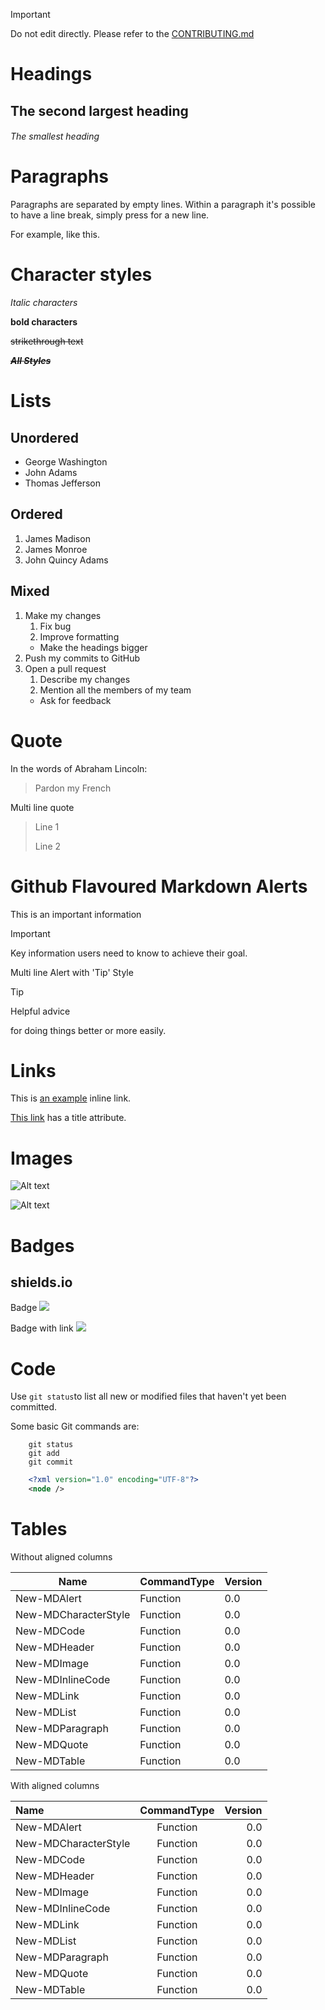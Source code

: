 > [!IMPORTANT]
> Do not edit directly. Please refer to the [CONTRIBUTING.md](../CONTRIBUTING.md)

# Headings
## The second largest heading
###### The smallest heading
# Paragraphs
Paragraphs are separated by empty lines. Within a paragraph it's possible to have a line break,
simply press <return> for a new line.

For example,
like this.

# Character styles
*Italic characters*

**bold characters**

~~strikethrough text~~

~~***All Styles***~~

# Lists
## Unordered


- George Washington
- John Adams
- Thomas Jefferson

## Ordered
1. James Madison
2. James Monroe
3. John Quincy Adams

## Mixed
1. Make my changes
   1. Fix bug
   2. Improve formatting
    - Make the headings bigger
1. Push my commits to GitHub
1. Open a pull request
   1. Describe my changes
   2. Mention all the members of my team
    - Ask for feedback

# Quote
In the words of Abraham Lincoln:

> Pardon my French

Multi line quote

> Line 1
>
> Line 2

# Github Flavoured Markdown Alerts
This is an important information

> [!IMPORTANT]
> Key information users need to know to achieve their goal.

Multi line Alert with 'Tip' Style

> [!TIP]
> Helpful advice 
>
> for doing things better or more easily.

# Links
This is [an example](http://www.example.com/) inline link.

[This link](http://www.example.com/ "Title") has a title attribute.

# Images
![Alt text](http://www.iana.org/_img/2013.1/iana-logo-header.svg)

![Alt text](http://www.iana.org/_img/2013.1/iana-logo-header.svg "Optional title attribute")

# Badges
## shields.io
Badge 
![](https://img.shields.io/badge/%3CSUBJECT%3E-%3CSTATUS%3E-red.svg)

Badge with link
[![](https://img.shields.io/badge/%3CSUBJECT%3E-%3CSTATUS%3E-red.svg)](https://img.shields.io/badge/%3CSUBJECT%3E-%3CSTATUS%3E-red.svg)

# Code
Use `git status`to list all new or modified files that haven't yet been committed.

Some basic Git commands are:

```
    git status
    git add
    git commit
```
```xml
    <?xml version="1.0" encoding="UTF-8"?>
    <node />
```
# Tables
Without aligned columns

| Name                 | CommandType | Version |
| -------------------- | ----------- | ------- |
| New-MDAlert          | Function    | 0.0     |
| New-MDCharacterStyle | Function    | 0.0     |
| New-MDCode           | Function    | 0.0     |
| New-MDHeader         | Function    | 0.0     |
| New-MDImage          | Function    | 0.0     |
| New-MDInlineCode     | Function    | 0.0     |
| New-MDLink           | Function    | 0.0     |
| New-MDList           | Function    | 0.0     |
| New-MDParagraph      | Function    | 0.0     |
| New-MDQuote          | Function    | 0.0     |
| New-MDTable          | Function    | 0.0     |
With aligned columns

| Name                 | CommandType | Version |
|:-------------------- |:-----------:| -------:|
| New-MDAlert          | Function    | 0.0     |
| New-MDCharacterStyle | Function    | 0.0     |
| New-MDCode           | Function    | 0.0     |
| New-MDHeader         | Function    | 0.0     |
| New-MDImage          | Function    | 0.0     |
| New-MDInlineCode     | Function    | 0.0     |
| New-MDLink           | Function    | 0.0     |
| New-MDList           | Function    | 0.0     |
| New-MDParagraph      | Function    | 0.0     |
| New-MDQuote          | Function    | 0.0     |
| New-MDTable          | Function    | 0.0     |

